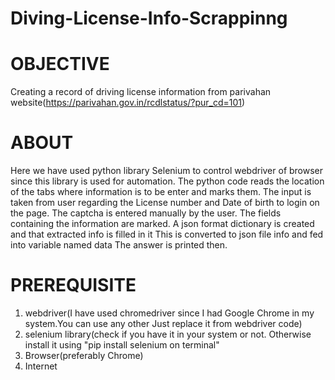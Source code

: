 # Diving-License-Info-Scrappinng
# OBJECTIVE
Creating a record of driving license information from parivahan website(https://parivahan.gov.in/rcdlstatus/?pur_cd=101)

# ABOUT
 Here we have used python library Selenium to control webdriver of browser since this library is used for automation.
 The python code reads the location of the tabs where information is to be enter and marks them.
 The input is taken from user regarding the License number and Date of birth to login on the page.
 The captcha is entered manually by the user.
 The fields containing the information are marked.
 A json format dictionary is created and that extracted info is filled in it
 This is converted to json file info and fed into variable named data
 The answer is printed then.
 
 # PREREQUISITE
 1. webdriver(I have used chromedriver since I had Google Chrome in my system.You can use any other Just replace it from   webdriver code)
 2. selenium library(check if you have it in your system or not. Otherwise install it using "pip install selenium on terminal"
 3. Browser(preferably Chrome)
 4. Internet
